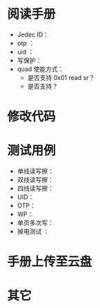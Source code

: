 
# 阅读手册

- Jedec ID：
- otp ：
- uid ：
- 写保护：
- quad 使能方式：
	- 是否支持 0x01 read sr？
	- 是否支持？


# 修改代码




# 测试用例 
- 单线读写擦：
- 双线读写擦：
- 四线读写擦：
- UID：
- OTP：
- WP：
- 单页多次写：
- 掉电测试 ：


# 手册上传至云盘 


# 其它 